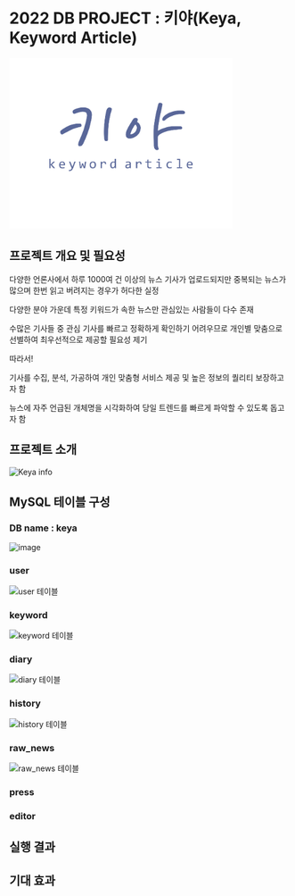 # 2022 DB PROJECT : 키야(Keya, Keyword Article)

<img src="./images/logo.png" width="400">

## 프로젝트 개요 및 필요성

다양한 언론사에서 하루 1000여 건 이상의 뉴스 기사가 업로드되지만 중복되는 뉴스가 많으며 한번 읽고 버려지는 경우가 허다한 실정

다양한 분야 가운데 특정 키워드가 속한 뉴스만 관심있는 사람들이 다수 존재

수많은 기사들 중 관심 기사를 빠르고 정확하게 확인하기 어려우므로 개인별 맞춤으로 선별하여 최우선적으로 제공할 필요성 제기

따라서!

기사를 수집, 분석, 가공하여 개인 맞춤형 서비스 제공 및 높은 정보의 퀄리티 보장하고자 함

뉴스에 자주 언급된 개체명을 시각화하여 당일 트렌드를 빠르게 파악할 수 있도록 돕고자 함

## 프로젝트 소개
![Keya info](https://user-images.githubusercontent.com/90039228/204432827-f6ea2be5-ee41-4ecb-891b-4d9f63b5f30b.png)

## MySQL 테이블 구성
### DB name : keya

![image](https://user-images.githubusercontent.com/90039228/204724764-23427b75-44ce-4d2a-ac14-ee9576c3458d.png)

### user

![user 테이블](https://user-images.githubusercontent.com/76648555/204972988-535124e6-6fa6-4278-83b5-9c0768de63ad.png)

### keyword

![keyword 테이블](https://user-images.githubusercontent.com/76648555/204973115-5f8386d7-429a-4340-990e-c1616bb5e216.png)

### diary

![diary 테이블](https://user-images.githubusercontent.com/76648555/204973242-3a5401fc-ad2a-4daa-bac0-9a6bfc3246c1.png)

### history

![history 테이블](images/table_history.png)

### raw_news

![raw_news 테이블](https://user-images.githubusercontent.com/76648555/204973309-aeb899b7-ebf4-4a08-8692-d0413a7cb312.png)

### press

### editor



## 실행 결과

## 기대 효과
